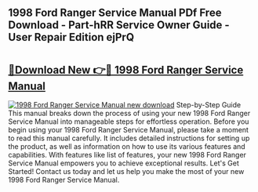 ## 1998 Ford Ranger Service Manual PDf Free Download - Part-hRR Service Owner Guide - User Repair Edition ejPrQ

# <h2><a href="http://bc45827.oget.top/?id=1998+Ford+Ranger+Service+Manual">🔗Download New 👉🔴 1998 Ford Ranger Service Manual</a></h2>

[![1998 Ford Ranger Service Manual new download](https://i.imgur.com/5g1atiW.png)](http://bc45827.oget.top/?id=1998+Ford+Ranger+Service+Manual)
Step-by-Step Guide This manual breaks down the process of using your new 1998 Ford Ranger Service Manual into manageable steps for effortless operation. Before you begin using your 1998 Ford Ranger Service Manual, please take a moment to read this manual carefully. It includes detailed instructions for setting up the product, as well as information on how to use its various features and capabilities. With features like list of features, your new 1998 Ford Ranger Service Manual empowers you to achieve exceptional results. Let's Get Started! Contact us today and let us help you make the most of your new 1998 Ford Ranger Service Manual.
